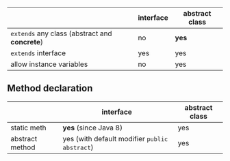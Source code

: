 |                                                   | interface                             | abstract class  |
|---------------------------------------------------|---------------------------------------|-----------------|
|`extends`  any class (abstract and <b>concrete</b>)| no                                    | <b>yes</b>      |
|`extends` interface                                | yes                                   | yes             |                 
|allow instance variables                           | no                                    | yes             |

## Method declaration
|                 | interface                                    | abstract class  |
|-----------------|----------------------------------------------|-----------------|
| static meth     | **yes** (since Java 8)                       | yes             | 
| abstract method | yes (with default modifier `public abstract`)| yes             |
